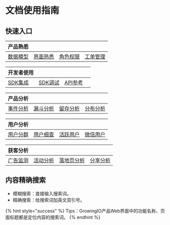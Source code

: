 # 文档使用指南

## 快速入口

| 产品熟悉 |  |  |  |
| :--- | :--- | :--- | :--- |
| [数据模型](introduction/datamodel/) | [界面熟悉](introduction/productknow.md) | [角色权限]() | [工单管理](chan-pin-shi-yong-wen-dang-fen-ban/tickets/) |

| 开发者使用 |  |  |  |
| :--- | :--- | :--- | :--- |
| [SDK集成](kai-fa-zhe-wen-dang/sdkintegrated/) | [SDK调试](kai-fa-zhe-wen-dang/debugging/) | [API参考](kai-fa-zhe-wen-dang/api-reference/) |  |

| 产品分析 |  |  |  |
| :--- | :--- | :--- | :--- |
| [事件分析](chan-pin-shi-yong-wen-dang-fen-ban/product-analysis/fen-xi-gong-ju/event-analysis/) | [漏斗分析](chan-pin-shi-yong-wen-dang-fen-ban/product-analysis/fen-xi-gong-ju/funnel/) | [留存分析](chan-pin-shi-yong-wen-dang-fen-ban/product-analysis/fen-xi-gong-ju/retention/) | [分布分析](chan-pin-shi-yong-wen-dang-fen-ban/product-analysis/fen-xi-gong-ju/frequency/) |

| 用户分析 |  |  |  |
| :--- | :--- | :--- | :--- |
| [用户分群](chan-pin-shi-yong-wen-dang-fen-ban/yong-hu-ku/yong-hu-fen-qun/segmentations/) | [用户细查](chan-pin-shi-yong-wen-dang-fen-ban/yong-hu-ku/yong-hu-fen-qun/userinsights/) | [活跃用户](chan-pin-shi-yong-wen-dang-fen-ban/yong-hu-ku/yong-hu-fen-xi/active-users/) | [微信用户](chan-pin-shi-yong-wen-dang-fen-ban/yong-hu-ku/ye-wu-chang-jing/wx-user.md) |

| 获客分析 |  |  |  |
| :--- | :--- | :--- | :--- |
| [广告监测](product-manual/growing/ads/) | [活动分析](chan-pin-shi-yong-wen-dang-fen-ban/guang-gao-jian-ce/fen-xi/activities.md) | [落地页分析](chan-pin-shi-yong-wen-dang-fen-ban/guang-gao-jian-ce/fen-xi/landing.md) | [分享分析](chan-pin-shi-yong-wen-dang-fen-ban/product-analysis/ye-wu-chang-jing/shareanalysis.md) |

## 内容精确搜索

* 模糊搜索：直接输入搜索词。
* 精确搜索：给搜索词加英文双引号。

{% hint style="success" %}
Tips：GrowingIO产品Web界面中的功能名称、页面标题都是定位内容的搜索词。
{% endhint %}

